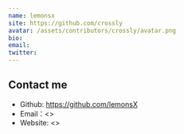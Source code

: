 ```yaml
---
name: lemonsx
site: https://github.com/crossly
avatar: /assets/contributors/crossly/avatar.png
bio: 
email: 
twitter: 
---
```


## Contact me

- Github: <https://github.com/lemonsX>
- Email：<>
- Website: <>
